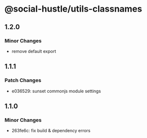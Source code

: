 # @social-hustle/utils-classnames

## 1.2.0

### Minor Changes

- remove default export

## 1.1.1

### Patch Changes

- e036529: sunset commonjs module settings

## 1.1.0

### Minor Changes

- 263fe6c: fix build & dependency errors
